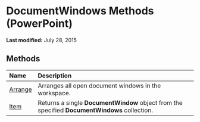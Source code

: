 
# DocumentWindows Methods (PowerPoint)

 **Last modified:** July 28, 2015


## Methods



|**Name**|**Description**|
|:-----|:-----|
| [Arrange](e816fc32-e26f-6a3a-8299-7db24588778f.md)|Arranges all open document windows in the workspace.|
| [Item](71e8ae25-8ef8-3495-c864-f8c0ea774f5e.md)|Returns a single  **DocumentWindow** object from the specified **DocumentWindows** collection.|
